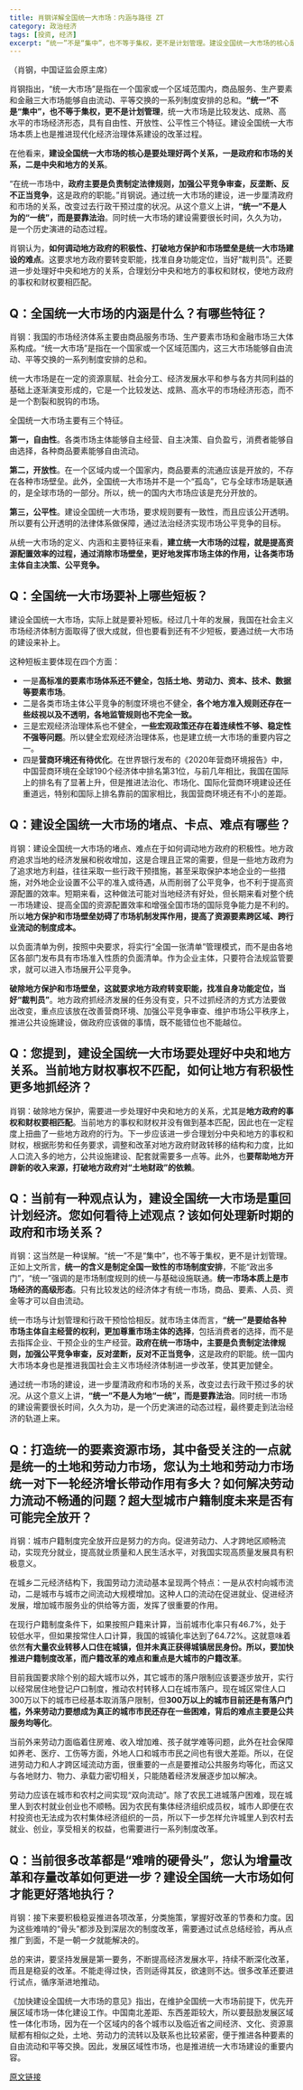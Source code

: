 ```yaml
---
title: 肖钢详解全国统一大市场：内涵与路径 ZT
category: 政治经济
tags: [投资, 经济]
excerpt: “统一”不是“集中”，也不等于集权，更不是计划管理。建设全国统一大市场的核心是要处理好两个关系，一是政府和市场的关系，二是中央和地方的关系。
---
```


（肖钢，中国证监会原主席）

肖钢指出，“统一大市场”是指在一个国家或一个区域范围内，商品服务、生产要素和金融三大市场能够自由流动、平等交换的一系列制度安排的总和。**“统一”不是“集中”，也不等于集权，更不是计划管理**，统一大市场是比较发达、成熟、高水平的市场经济形态，具有自由性、开放性、公平性三个特征。建设全国统一大市场本质上也是推进现代化经济治理体系建设的改革过程。

在他看来，**建设全国统一大市场的核心是要处理好两个关系，一是政府和市场的关系，二是中央和地方的关系**。

“在统一市场中，**政府主要是负责制定法律规则，加强公平竞争审查，反垄断、反不正当竞争**，这是政府的职能。”肖钢说。通过统一大市场的建设，进一步厘清政府和市场的关系，改变过去行政干预过度的状况。从这个意义上讲，**“统一”不是人为的“一统”，而是要靠法治**。同时统一大市场的建设需要很长时间，久久为功，是一个历史演进的动态过程。

肖钢认为，**如何调动地方政府的积极性、打破地方保护和市场壁垒是统一大市场建设的难点**。这要求地方政府要转变职能，找准自身功能定位，当好“裁判员”。还要进一步处理好中央和地方的关系，合理划分中央和地方的事权和财权，使地方政府的事权和财权要相匹配。

## Q：全国统一大市场的内涵是什么？有哪些特征？

肖钢：我国的市场经济体系主要由商品服务市场、生产要素市场和金融市场三大体系构成。“统一大市场”是指在一个国家或一个区域范围内，这三大市场能够自由流动、平等交换的一系列制度安排的总和。

统一大市场是在一定的资源禀赋、社会分工、经济发展水平和参与各方共同利益的基础上逐渐演变形成的，它是一个比较发达、成熟、高水平的市场经济形态，而不是一个割裂和脱钩的市场。

全国统一大市场主要有三个特征。

**第一，自由性**。各类市场主体能够自主经营、自主决策、自负盈亏，消费者能够自由选择，各种商品要素能够自由流动。

**第二，开放性**。在一个区域内或一个国家内，商品要素的流通应该是开放的，不存在各种市场壁垒。此外，全国统一大市场并不是一个“孤岛”，它与全球市场是联通的，是全球市场的一部分。所以，统一的国内大市场应该是充分开放的。

**第三，公平性**。建设全国统一大市场，要求规则要有一致性，而且应该公开透明。所以要有公开透明的法律体系做保障，通过法治经济实现市场公平竞争的目标。

从统一大市场的定义、内涵和主要特征来看，**建立统一大市场的过程，就是提高资源配置效率的过程，通过消除市场壁垒，更好地发挥市场主体的作用，让各类市场主体自主决策、公平竞争。**

## Q：全国统一大市场要补上哪些短板？

建设全国统一大市场，实际上就是要补短板。经过几十年的发展，我国在社会主义市场经济体制方面取得了很大成就，但也要看到还有不少短板，要通过统一大市场的建设来补上。

这种短板主要体现在四个方面：
- 一是**高标准的要素市场体系还不健全，包括土地、劳动力、资本、技术、数据等要素市场**。
- 二是各类市场主体公平竞争的制度环境也不健全，**各个地方准入规则还存在一些歧视以及不透明，各地监管规则也不完全一致。**
- 三是宏观经济治理体系也不健全，**一些宏观政策还存在着连续性不够、稳定性不强等问题**。所以健全宏观经济治理体系，也是建立统一大市场的重要内容之一。
- 四是**营商环境还有待优化**。在世界银行发布的《2020年营商环境报告》中，中国营商环境在全球190个经济体中排名第31位，与前几年相比，我国在国际上的排名有了显著上升，但是推进法治化、市场化、国际化营商环境建设还任重道远，特别和国际上排名靠前的国家相比，我国营商环境还有不小的差距。

## Q：建设全国统一大市场的堵点、卡点、难点有哪些？

肖钢：建设全国统一大市场的堵点、难点在于如何调动地方政府的积极性。地方政府追求当地的经济发展和税收增加，这是合理且正常的需要，但是一些地方政府为了追求地方利益，往往采取一些行政干预措施，甚至采取保护本地企业的一些措施，对外地企业设置不公平的准入或待遇，从而削弱了公平竞争，也不利于提高资源配置的效率。短期来看，这种做法可能对当地经济有好处，但长期来看对整个统一市场建设、提高全国的资源配置效率和增强全国市场的国际竞争能力是不利的。所以**地方保护和市场壁垒妨碍了市场机制发挥作用，提高了资源要素跨区域、跨行业流动的制度成本。**

以负面清单为例，按照中央要求，将实行“全国一张清单”管理模式，而不是由各地区各部门发布具有市场准入性质的负面清单。作为企业主体，只要符合法规监管要求，就可以进入市场展开公平竞争。

**破除地方保护和市场壁垒，这就要求地方政府转变职能，找准自身功能定位，当好“裁判员”**。地方政府抓经济发展的任务没有变，只不过抓经济的方式方法要做出改变，重点应该放在改善营商环境、加强公平竞争审查、维护市场公平秩序上，推进公共设施建设，做政府应该做的事情，既不能错位也不能越位。

## Q：您提到，建设全国统一大市场要处理好中央和地方关系。当前地方财权事权不匹配，如何让地方有积极性更多地抓经济？

肖钢：破除地方保护，需要进一步处理好中央和地方的关系，尤其是**地方政府的事权和财权要相匹配**。当前地方的事权和财权并没有做到基本匹配，因此也在一定程度上扭曲了一些地方政府的行为。下一步应该进一步合理划分中央和地方的事权和财权，根据形势和任务要求，调整和改革对地方政府财政转移的结构和力度，比如人口流入多的地方，公共设施建设、配套就需要多一点等。此外，也**要帮助地方开辟新的收入来源，打破地方政府对“土地财政”的依赖**。

## Q：当前有一种观点认为，建设全国统一大市场是重回计划经济。您如何看待上述观点？该如何处理新时期的政府和市场关系？ 

肖钢：这当然是一种误解。“统一”不是“集中”，也不等于集权，更不是计划管理。正如上文所言，**统一的含义是制定全国一致性的市场制度安排**，不能“政出多门”，“统一”强调的是市场制度规则的统一与基础设施联通。**统一市场本质上是市场经济的高级形态**。只有比较发达的经济体才有统一市场，商品、要素、人员、资金等才可以自由流动。

统一市场与计划管理和行政干预恰恰相反。就市场主体而言，**“统一”是要给各种市场主体自主经营的权利，更加尊重市场主体的选择**，包括消费者的选择，而不是去指挥企业、干预企业的生产经营。**政府在统一市场中，主要是负责制定法律规则，加强公平竞争审查，反对垄断，反对不正当竞争**，这是政府的职能。统一国内大市场本身也是推进我国社会主义市场经济体制进一步改革，使其更加健全。

通过统一市场的建设，进一步厘清政府和市场的关系，改变过去行政干预过多的状况。从这个意义上讲，**“统一”不是人为地“一统”，而是要靠法治**。同时统一市场的建设需要很长时间，久久为功，是一个历史演进的动态过程，最终要走到法治经济的轨道上来。


## Q：打造统一的要素资源市场，其中备受关注的一点就是统一的土地和劳动力市场，您认为土地和劳动力市场统一对下一轮经济增长带动作用有多大？如何解决劳动力流动不畅通的问题？超大型城市户籍制度未来是否有可能完全放开？

肖钢：城市户籍制度完全放开应是努力的方向。促进劳动力、人才跨地区顺畅流动，实现充分就业，提高就业质量和人民生活水平，对我国实现高质量发展具有积极意义。

在城乡二元经济结构下，我国劳动力流动基本呈现两个特点：一是从农村向城市流动，二是城市与城市之间流动大规模增加。这种人口的流动在促进就业、促进经济发展，增加城市服务业的供给等方面，发挥了很重要的作用。

在现行户籍制度条件下，如果按照户籍来计算，当前城市化率只有46.7%，处于较低水平，但如果按常住人口计算，我国的城镇化率达到了64.72%。这就意味着依然**有大量农业转移人口住在城镇，但并未真正获得城镇居民身份。所以，要加快推进户籍制度改革，而户籍改革的难点和重点是大城市的户籍改革**。

目前我国要求除个别的超大城市以外，其它城市的落户限制应该要逐步放开，实行以经常居住地登记户口制度，推动农村转移人口在城市落户。现在城区常住人口300万以下的城市已经基本取消落户限制，但**300万以上的城市目前还是有落户门槛，外来劳动力要想成为真正的城市市民还存在一些困难，背后的难点主要是公共服务均等化**。

当前外来劳动力面临着住房难、收入增加难、孩子就学难等问题，此外在社会保障如养老、医疗、工伤等方面，外地人口和城市市民之间也有很大差距。所以，在促进劳动力和人才跨区域流动方面，很重要的一点是要推动公共服务均等化，而这又与各地财力、物力、承载力密切相关，只能随着经济发展逐步加以解决。

劳动力应该在城市和农村之间实现“双向流动”。除了农民工进城落户困难，现在城里人到农村就业创业也不顺畅。因为农民有集体经济组织成员权，城市人即便在农村投资也无法成为农村集体经济组织的一员，所以下一步怎样允许城里人到农村去就业、创业，享受相关的权益，也需要进行一系列制度改革。

## Q：当前很多改革都是“难啃的硬骨头”，您认为增量改革和存量改革如何更进一步？建设全国统一大市场如何才能更好落地执行？

肖钢：接下来要积极稳妥推进各项改革，分类施策，掌握好改革的节奏和力度。因为这些难啃的“骨头”都涉及到深层次的制度改革，需要通过试点总结经验，再从点推广到面，不是一朝一夕就能解决的。

总的来讲，要坚持发展是第一要务，不断提高经济发展水平，持续不断深化改革，而且是稳妥的改革。不能走得过快，否则适得其反，欲速则不达。很多改革还要进行试点，循序渐进地推动。

《加快建设全国统一大市场的意见》指出，在维护全国统一大市场前提下，优先开展区域市场一体化建设工作。中国南北差距、东西差距较大，所以要鼓励发展区域性一体化市场，因为在一个区域内的各个城市以及临近省之间经济、文化、资源禀赋都有相似之处，土地、劳动力的流转以及联系也比较紧密，便于推进各种要素的自由流动和平等交换。因此，发展区域性市场，也是推进统一大市场建设的重要内容。


[原文链接](https://mp.weixin.qq.com/s/rsCCXlpSCMpADIAtm1HD0w)